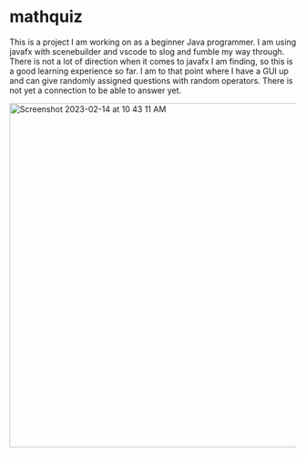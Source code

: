 # mathquiz

This is a project I am working on as a beginner Java programmer. I am using javafx with scenebuilder and vscode to slog and fumble my way through.
There is not a lot of direction when it comes to javafx I am finding, so this is a good learning experience so far.
I am to that point where I have a GUI up and can give randomly assigned questions with random operators.
There is not yet a connection to be able to answer yet.

<img width="605" alt="Screenshot 2023-02-14 at 10 43 11 AM" src="https://user-images.githubusercontent.com/37961542/218786518-73e5a2d4-0c69-4182-b01e-50139ac26b38.png">
